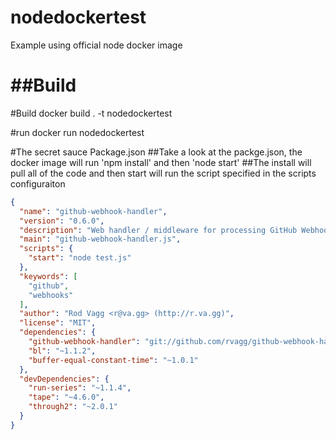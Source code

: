 # nodedockertest
Example using official node docker image

##Build
=======
#Build
docker build . -t nodedockertest

#run
docker run nodedockertest

#The secret sauce Package.json
##Take a look at the packge.json, the docker image will run 'npm install' and then 'node start'
##The install will pull all of the code and then start will run the script specified in the scripts configuraiton
```json
{
  "name": "github-webhook-handler",
  "version": "0.6.0",
  "description": "Web handler / middleware for processing GitHub Webhooks",
  "main": "github-webhook-handler.js",
  "scripts": {
    "start": "node test.js"
  },
  "keywords": [
    "github",
    "webhooks"
  ],
  "author": "Rod Vagg <r@va.gg> (http://r.va.gg)",
  "license": "MIT",
  "dependencies": {
    "github-webhook-handler": "git://github.com/rvagg/github-webhook-handler.git",
    "bl": "~1.1.2",
    "buffer-equal-constant-time": "~1.0.1"
  },
  "devDependencies": {
    "run-series": "~1.1.4",
    "tape": "~4.6.0",
    "through2": "~2.0.1"
  }
}
```
